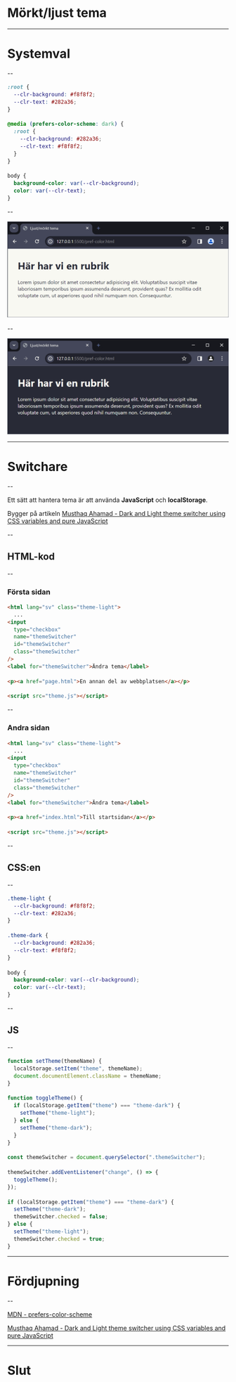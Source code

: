 # Mörkt/ljust tema

---

# Systemval

--

```css []
:root {
  --clr-background: #f8f8f2;
  --clr-text: #282a36;
}

@media (prefers-color-scheme: dark) {
  :root {
    --clr-background: #282a36;
    --clr-text: #f8f8f2;
  }
}

body {
  background-color: var(--clr-background);
  color: var(--clr-text);
}
```

--

![mq-tema-light](images/mq-tema-light.png)

--

![mq-tema-dark](images/mq-tema-dark.png)

---

# Switchare

--

Ett sätt att hantera tema är att använda **JavaScript** och **localStorage**.

Bygger på artikeln [Musthaq Ahamad - Dark and Light theme switcher using CSS variables and pure JavaScript](https://medium.com/@haxzie/dark-and-light-theme-switcher-using-css-variables-and-pure-javascript-zocada-dd0059d72fa2)

--

## HTML-kod

--

### Första sidan

```html []
<html lang="sv" class="theme-light">
  ...
<input
  type="checkbox"
  name="themeSwitcher"
  id="themeSwitcher"
  class="themeSwitcher"
/>
<label for="themeSwitcher">Ändra tema</label>

<p><a href="page.html">En annan del av webbplatsen</a></p>

<script src="theme.js"></script>
```

--

### Andra sidan

```html []
<html lang="sv" class="theme-light">
  ...
<input
  type="checkbox"
  name="themeSwitcher"
  id="themeSwitcher"
  class="themeSwitcher"
/>
<label for="themeSwitcher">Ändra tema</label>

<p><a href="index.html">Till startsidan</a></p>

<script src="theme.js"></script>
```

--

## CSS:en

--

```css []
.theme-light {
  --clr-background: #f8f8f2;
  --clr-text: #282a36;
}

.theme-dark {
  --clr-background: #282a36;
  --clr-text: #f8f8f2;
}

body {
  background-color: var(--clr-background);
  color: var(--clr-text);
}
```

--

## JS

--

```js []
function setTheme(themeName) {
  localStorage.setItem("theme", themeName);
  document.documentElement.className = themeName;
}

function toggleTheme() {
  if (localStorage.getItem("theme") === "theme-dark") {
    setTheme("theme-light");
  } else {
    setTheme("theme-dark");
  }
}

const themeSwitcher = document.querySelector(".themeSwitcher");

themeSwitcher.addEventListener("change", () => {
  toggleTheme();
});

if (localStorage.getItem("theme") === "theme-dark") {
  setTheme("theme-dark");
  themeSwitcher.checked = false;
} else {
  setTheme("theme-light");
  themeSwitcher.checked = true;
}
```

---

# Fördjupning

--

[MDN - prefers-color-scheme](https://developer.mozilla.org/en-US/docs/Web/CSS/@media/prefers-color-scheme)

[Musthaq Ahamad - Dark and Light theme switcher using CSS variables and pure JavaScript](https://medium.com/@haxzie/dark-and-light-theme-switcher-using-css-variables-and-pure-javascript-zocada-dd0059d72fa2)

---

# Slut